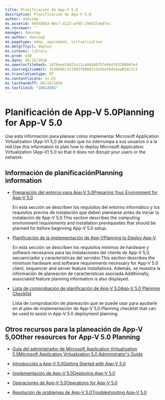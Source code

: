```yaml
---
title: Planificación de App-V 5.0
description: Planificación de App-V 5.0
author: dansimp
ms.assetid: 69df85b3-06c7-4123-af05-29d537a687ec
ms.reviewer: ''
manager: dansimp
ms.author: dansimp
ms.pagetype: mdop, appcompat, virtualization
ms.mktglfcycl: deploy
ms.sitesec: library
ms.prod: w10
ms.date: 06/16/2016
ms.openlocfilehash: 2d76aee19d22e11ca8dd90f57e944f6320860fe4
ms.sourcegitcommit: 354664bc527d93f80687cd2eba70d1eea024c7c3
ms.translationtype: MT
ms.contentlocale: es-ES
ms.lasthandoff: 06/26/2020
ms.locfileid: "10813502"
---
```

# <span data-ttu-id="23b21-103">Planificación de App-V 5.0</span><span class="sxs-lookup"><span data-stu-id="23b21-103">Planning for App-V 5.0</span></span>


<span data-ttu-id="23b21-104">Use esta información para planear cómo implementar Microsoft Application Virtualization (App-V) 5,0 de modo que no interrumpa a sus usuarios o a la red.</span><span class="sxs-lookup"><span data-stu-id="23b21-104">Use this information to plan how to deploy Microsoft Application Virtualization (App-V) 5.0 so that it does not disrupt your users or the network.</span></span>

## <span data-ttu-id="23b21-105">Información de planificación</span><span class="sxs-lookup"><span data-stu-id="23b21-105">Planning information</span></span>


-   [<span data-ttu-id="23b21-106">Preparación del entorno para App-V 5.0</span><span class="sxs-lookup"><span data-stu-id="23b21-106">Preparing Your Environment for App-V 5.0</span></span>](preparing-your-environment-for-app-v-50.md)

    <span data-ttu-id="23b21-107">En esta sección se describen los requisitos del entorno informático y los requisitos previos de instalación que deben planearse antes de iniciar la instalación de App-V 5,0.</span><span class="sxs-lookup"><span data-stu-id="23b21-107">This section describes the computing environment requirements and installation prerequisites that should be planned for before beginning App-V 5.0 setup.</span></span>

-   [<span data-ttu-id="23b21-108">Planificación de la implementación de App-V</span><span class="sxs-lookup"><span data-stu-id="23b21-108">Planning to Deploy App-V</span></span>](planning-to-deploy-app-v.md)

    <span data-ttu-id="23b21-109">En esta sección se describen los requisitos mínimos de hardware y software necesarios para las instalaciones del cliente de App-V 5,0, secuenciador y características del servidor.</span><span class="sxs-lookup"><span data-stu-id="23b21-109">This section describes the minimum hardware and software requirements necessary for App-V 5.0 client, sequencer and server feature installations.</span></span> <span data-ttu-id="23b21-110">Además, se muestra la información de planeación de características asociada.</span><span class="sxs-lookup"><span data-stu-id="23b21-110">Additionally, associated feature planning information is also displayed.</span></span>

-   [<span data-ttu-id="23b21-111">Lista de comprobación de planificación de App-V 5.0</span><span class="sxs-lookup"><span data-stu-id="23b21-111">App-V 5.0 Planning Checklist</span></span>](app-v-50-planning-checklist.md)

    <span data-ttu-id="23b21-112">Lista de comprobación de planeación que se puede usar para ayudarle en el plan de implementación de App-V 5,0.</span><span class="sxs-lookup"><span data-stu-id="23b21-112">Planning checklist that can be used to assist in App-V 5.0 deployment planning.</span></span>






## <a href="" id="other-resources-for-app-v-5-0-planning-"></a><span data-ttu-id="23b21-113">Otros recursos para la planeación de App-V 5,0</span><span class="sxs-lookup"><span data-stu-id="23b21-113">Other resources for App-V 5.0 Planning</span></span>


-   [<span data-ttu-id="23b21-114">Guía del administrador de Microsoft Application Virtualization 5,0</span><span class="sxs-lookup"><span data-stu-id="23b21-114">Microsoft Application Virtualization 5.0 Administrator's Guide</span></span>](microsoft-application-virtualization-50-administrators-guide.md)

-   [<span data-ttu-id="23b21-115">Introducción a App-V 5.0</span><span class="sxs-lookup"><span data-stu-id="23b21-115">Getting Started with App-V 5.0</span></span>](getting-started-with-app-v-50--rtm.md)

-   [<span data-ttu-id="23b21-116">Implementación de App-V 5.0</span><span class="sxs-lookup"><span data-stu-id="23b21-116">Deploying App-V 5.0</span></span>](deploying-app-v-50.md)

-   [<span data-ttu-id="23b21-117">Operaciones de App-V 5.0</span><span class="sxs-lookup"><span data-stu-id="23b21-117">Operations for App-V 5.0</span></span>](operations-for-app-v-50.md)

-   [<span data-ttu-id="23b21-118">Resolución de problemas de App-V 5.0</span><span class="sxs-lookup"><span data-stu-id="23b21-118">Troubleshooting App-V 5.0</span></span>](troubleshooting-app-v-50.md)

 

 





